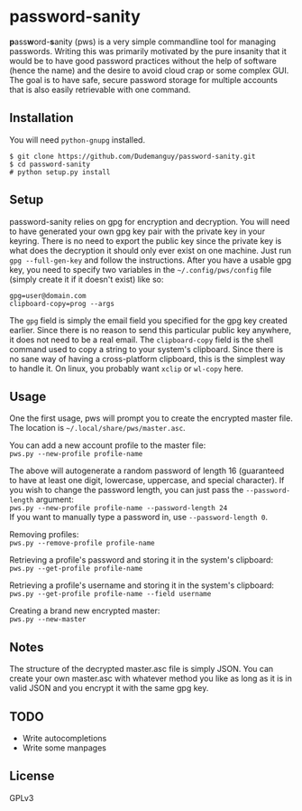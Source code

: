 # password-sanity
**p**ass**w**ord-**s**anity (pws) is a very simple commandline tool for managing passwords. Writing this was primarily motivated by the pure insanity that it would be to have good password practices without the help of software (hence the name) and the desire to avoid cloud crap or some complex GUI. The goal is to have safe, secure password storage for multiple accounts that is also easily retrievable with one command.

## Installation
You will need `python-gnupg` installed.

```
$ git clone https://github.com/Dudemanguy/password-sanity.git
$ cd password-sanity
# python setup.py install
```

## Setup
password-sanity relies on gpg for encryption and decryption. You will need to have generated your own gpg key pair with the private key in your keyring. There is no need to export the public key since the private key is what does the decryption it should only ever exist on one machine. Just run `gpg --full-gen-key` and follow the instructions. After you have a usable gpg key, you need to specify two variables in the `~/.config/pws/config` file (simply create it if it doesn't exist) like so:
```
gpg=user@domain.com
clipboard-copy=prog --args
```

The `gpg` field is simply the email field you specified for the gpg key created earlier. Since there is no reason to send this particular public key anywhere, it does not need to be a real email. The `clipboard-copy` field is the shell command used to copy a string to your system's clipboard. Since there is no sane way of having a cross-platform clipboard, this is the simplest way to handle it. On linux, you probably want `xclip` or `wl-copy` here.

## Usage
One the first usage, pws will prompt you to create the encrypted master file. The location is `~/.local/share/pws/master.asc`.

You can add a new account profile to the master file:  
`pws.py --new-profile profile-name`  

The above will autogenerate a random password of length 16 (guaranteed to have at least one digit, lowercase, uppercase, and special character). If you wish to change the password length, you can just pass the `--password-length` argument:  
`pws.py --new-profile profile-name --password-length 24`  
If you want to manually type a password in, use `--password-length 0`.

Removing profiles:  
`pws.py --remove-profile profile-name`

Retrieving a profile's password and storing it in the system's clipboard:  
`pws.py --get-profile profile-name`

Retrieving a profile's username and storing it in the system's clipboard:  
`pws.py --get-profile profile-name --field username`

Creating a brand new encrypted master:  
`pws.py --new-master`


## Notes
The structure of the decrypted master.asc file is simply JSON. You can create your own master.asc with whatever method you like as long as it is in valid JSON and you encrypt it with the same gpg key.

## TODO
* Write autocompletions
* Write some manpages

## License
GPLv3
